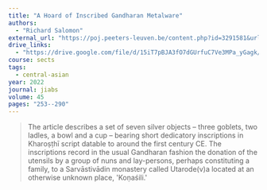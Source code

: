 ```yaml
---
title: "A Hoard of Inscribed Gandharan Metalware"
authors:
  - "Richard Salomon"
external_url: "https://poj.peeters-leuven.be/content.php?id=3291581&url=article&download=yes"
drive_links:
  - "https://drive.google.com/file/d/15iT7pBJA3fO7dGUrfuC7Ve3MPa_yGagk/view?usp=sharing"
course: sects
tags:
  - central-asian
year: 2022
journal: jiabs
volume: 45
pages: "253--290"
---
```


> The article describes a set of seven silver objects – three goblets, two ladles,
a bowl and a cup – bearing short dedicatory inscriptions in Kharoṣṭhī script datable to around the first century CE. The inscriptions record in the usual Gandharan
fashion the donation of the utensils by a group of nuns and lay-persons, perhaps 
constituting a family, to a Sarvāstivādin monastery called Utarode(v)a 
located at an otherwise unknown place, 'Koṇaśili.'
